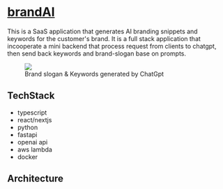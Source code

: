 # [brandAI](https://brand-ai-one.vercel.app/)
This is a SaaS application that generates AI branding snippets and keywords for the customer's brand. It is a full stack application that incooperate a mini backend that process request from clients to chatgpt, then send back keywords and brand-slogan base on prompts. 
<figure><img src="https://res.cloudinary.com/dzklgl8gn/image/upload/v1683739259/brandai_hsf9xc.png"><figcaption>Brand slogan & Keywords generated by ChatGpt</figcaption></figure>


## TechStack
- typescript
- react/nextjs
- python
- fastapi
- openai api
- aws lambda
- docker



## Architecture
